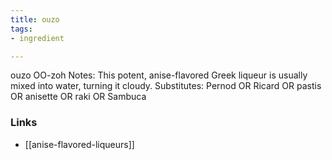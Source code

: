 ```yaml
---
title: ouzo
tags:
- ingredient

---
```

ouzo OO-zoh Notes: This potent, anise-flavored Greek liqueur is usually mixed into water, turning it cloudy. Substitutes: Pernod OR Ricard OR pastis OR anisette OR raki OR Sambuca

### Links

* [[anise-flavored-liqueurs]]
